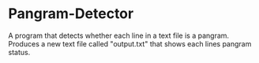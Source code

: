 # Pangram-Detector
A program that detects whether each line in a text file is a pangram.
Produces a new text file called "output.txt" that shows each lines pangram status. 
